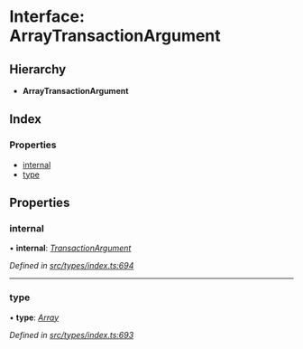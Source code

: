 # Interface: ArrayTransactionArgument

## Hierarchy

* **ArrayTransactionArgument**

## Index

### Properties

* [internal](arraytransactionargument.md#internal)
* [type](arraytransactionargument.md#type)

## Properties

###  internal

• **internal**: *[TransactionArgument](../globals.md#transactionargument)*

*Defined in [src/types/index.ts:694](https://github.com/PolymathNetwork/polymesh-sdk/blob/524b0225/src/types/index.ts#L694)*

___

###  type

• **type**: *[Array](../enums/transactionargumenttype.md#array)*

*Defined in [src/types/index.ts:693](https://github.com/PolymathNetwork/polymesh-sdk/blob/524b0225/src/types/index.ts#L693)*
